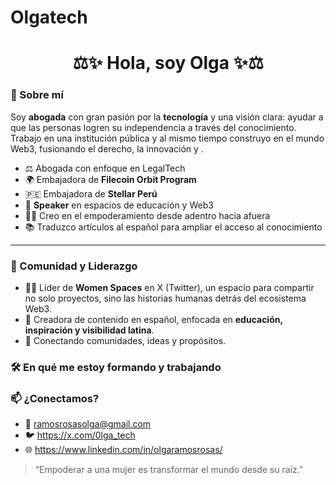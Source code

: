 # Olgatech
<h1 align="center">⚖️✨ Hola, soy Olga ✨⚖️</h1>

### 🌟 Sobre mí

Soy **abogada** con gran pasión por la **tecnología** y una visión clara: ayudar a que las personas logren su independencia a través del conocimiento. Trabajo en una institución pública y al mismo tiempo construyo en el mundo Web3, fusionando el derecho, la innovación y .

- ⚖️ Abogada con enfoque en LegalTech  
- 🌍 Embajadora de **Filecoin Orbit Program**  
- 🇵🇪 Embajadora de **Stellar Perú**
- 🎤 **Speaker** en espacios de educación y Web3   
- 🧘‍♀️ Creo en el empoderamiento desde adentro hacia afuera  
- 📚 Traduzco artículos al español para ampliar el acceso al conocimiento  

---

### 💬 Comunidad y Liderazgo

- 👩‍💻 Líder de **Women Spaces** en X (Twitter), un espacio para compartir no solo proyectos, sino las historias humanas detrás del ecosistema Web3.
- 🎤 Creadora de contenido en español, enfocada en **educación, inspiración y visibilidad latina**.
- 🤝 Conectando comunidades, ideas y propósitos.


### 🛠️ En qué me estoy formando y trabajando



### 📫 ¿Conectamos?

- 💌 ramosrosasolga@gmail.com
- 🐦 https://x.com/0lga_tech
- 🌐 https://www.linkedin.com/in/olgaramosrosas/


> “Empoderar a una mujer es transformar el mundo desde su raíz.”  
